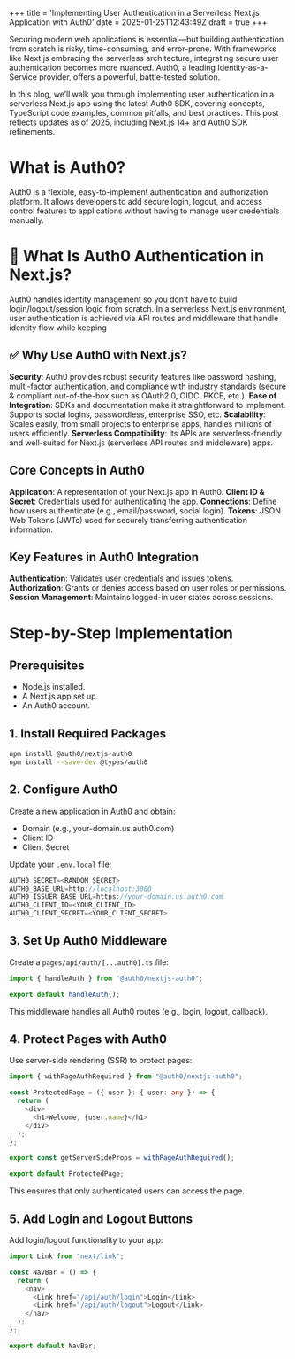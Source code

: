 +++
title = 'Implementing User Authentication in a Serverless Next.js Application with Auth0'
date = 2025-01-25T12:43:49Z
draft = true
+++

Securing modern web applications is essential—but building authentication from scratch is risky, time-consuming, and error-prone. With frameworks like Next.js embracing the serverless architecture, integrating secure user authentication becomes more nuanced. Auth0, a leading Identity-as-a-Service provider, offers a powerful, battle-tested solution.

In this blog, we’ll walk you through implementing user authentication in a serverless Next.js app using the latest Auth0 SDK, covering concepts, TypeScript code examples, common pitfalls, and best practices. This post reflects updates as of 2025, including Next.js 14+ and Auth0 SDK refinements.

# What is Auth0?

Auth0 is a flexible, easy-to-implement authentication and authorization platform. It allows developers to add secure login, logout, and access control features to applications without having to manage user credentials manually.

# 🧠 What Is Auth0 Authentication in Next.js?

Auth0 handles identity management so you don’t have to build login/logout/session logic from scratch. In a serverless Next.js environment, user authentication is achieved via API routes and middleware that handle identity flow while keeping

## ✅ Why Use Auth0 with Next.js?

**Security**: Auth0 provides robust security features like password hashing, multi-factor authentication, and compliance with industry standards (secure & compliant out-of-the-box such as OAuth2.0, OIDC, PKCE, etc.).
**Ease of Integration**: SDKs and documentation make it straightforward to implement. Supports social logins, passwordless, enterprise SSO, etc.
**Scalability**: Scales easily, from small projects to enterprise apps, handles millions of users efficiently.
**Serverless Compatibility**: Its APIs are serverless-friendly and well-suited for Next.js (serverless API routes and middleware) apps.

## Core Concepts in Auth0

**Application**: A representation of your Next.js app in Auth0.
**Client ID & Secret**: Credentials used for authenticating the app.
**Connections**: Define how users authenticate (e.g., email/password, social login).
**Tokens**: JSON Web Tokens (JWTs) used for securely transferring authentication information.

## Key Features in Auth0 Integration

**Authentication**: Validates user credentials and issues tokens.
**Authorization**: Grants or denies access based on user roles or permissions.
**Session Management**: Maintains logged-in user states across sessions.

# Step-by-Step Implementation

## Prerequisites

- Node.js installed.
- A Next.js app set up.
- An Auth0 account.

## 1. Install Required Packages

```bash
npm install @auth0/nextjs-auth0
npm install --save-dev @types/auth0
```

## 2. Configure Auth0

Create a new application in Auth0 and obtain:

- Domain (e.g., your-domain.us.auth0.com)
- Client ID
- Client Secret

Update your `.env.local` file:

```typescript
AUTH0_SECRET=<RANDOM_SECRET>
AUTH0_BASE_URL=http://localhost:3000
AUTH0_ISSUER_BASE_URL=https://your-domain.us.auth0.com
AUTH0_CLIENT_ID=<YOUR_CLIENT_ID>
AUTH0_CLIENT_SECRET=<YOUR_CLIENT_SECRET>
```

## 3. Set Up Auth0 Middleware

Create a `pages/api/auth/[...auth0].ts` file:

```typescript
import { handleAuth } from "@auth0/nextjs-auth0";

export default handleAuth();
```

This middleware handles all Auth0 routes (e.g., login, logout, callback).

## 4. Protect Pages with Auth0

Use server-side rendering (SSR) to protect pages:

```typescript
import { withPageAuthRequired } from "@auth0/nextjs-auth0";

const ProtectedPage = ({ user }: { user: any }) => {
  return (
    <div>
      <h1>Welcome, {user.name}</h1>
    </div>
  );
};

export const getServerSideProps = withPageAuthRequired();

export default ProtectedPage;
```

This ensures that only authenticated users can access the page.

## 5. Add Login and Logout Buttons

Add login/logout functionality to your app:

```typescript
import Link from "next/link";

const NavBar = () => {
  return (
    <nav>
      <Link href="/api/auth/login">Login</Link>
      <Link href="/api/auth/logout">Logout</Link>
    </nav>
  );
};

export default NavBar;
```
